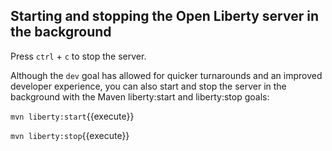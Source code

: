 ## Starting and stopping the Open Liberty server in the background 

Press `ctrl` + `c` to stop the server. 

Although the `dev` goal has allowed for quicker turnarounds and an improved developer experience, you can also start and stop the server in the background with the Maven liberty:start and liberty:stop goals:

`mvn liberty:start`{{execute}}

`mvn liberty:stop`{{execute}}

